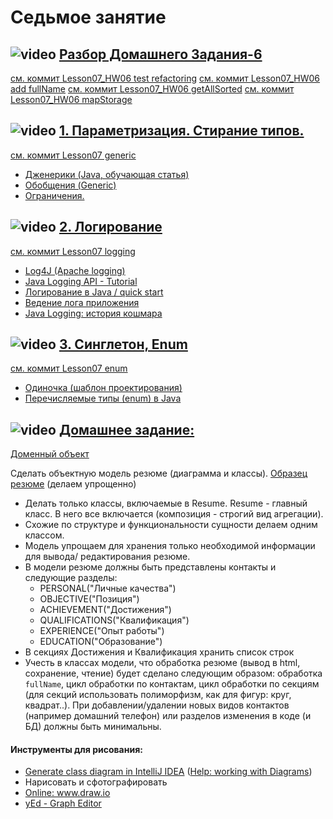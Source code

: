 
# Седьмое занятие

## ![video](https://cloud.githubusercontent.com/assets/13649199/13672715/06dbc6ce-e6e7-11e5-81a9-04fbddb9e488.png) [Разбор Домашнего Задания-6](https://drive.google.com/open?id=0B_4NpoQW1xfpT1BwLUNBanVfd1E)
[см. коммит Lesson07_HW06 test refactoring](https://github.com/JavaWebinar/basejava/tree/b47cadba8f2fb2da61ef6b9f6b245f5c358ea5d8/test/ru/javawebinar/basejava/storage)
[см. коммит Lesson07_HW06 add fullName](https://github.com/JavaWebinar/basejava/tree/fb608dd824abda1f15bbc437e4d0d5e094fc1680)
[см. коммит Lesson07_HW06 getAllSorted](https://github.com/JavaWebinar/basejava/tree/bd8e5f4f4582c9f65e1d6a82da1311d6b0efe294)
[см. коммит Lesson07_HW06 mapStorage](https://github.com/JavaWebinar/basejava/tree/6d0dbdc64e257452662d65f76edf6d9d07328a79)

## ![video](https://cloud.githubusercontent.com/assets/13649199/13672715/06dbc6ce-e6e7-11e5-81a9-04fbddb9e488.png) [1. Параметризация. Стирание типов.](https://drive.google.com/open?id=0B_4NpoQW1xfpbXotWEFrYVVGUWc)
[см. коммит Lesson07 generic](https://github.com/JavaWebinar/basejava/tree/1cb2a6bc0bbbb43285b8ca6b297588e9984fa84b/src/ru/javawebinar/basejava/storage)

- <a href="http://www.quizful.net/post/java-generics-tutorial">Дженерики (Java, обучающая статья)</a>
- <a href="http://developer.alexanderklimov.ru/android/java/generic.php">Обобщения (Generic)</a>
- <a href="http://docs.oracle.com/javase/tutorial/java/generics/restrictions.html">Ограничения.</a>

## ![video](https://cloud.githubusercontent.com/assets/13649199/13672715/06dbc6ce-e6e7-11e5-81a9-04fbddb9e488.png) [2. Логирование](https://drive.google.com/open?id=0B_4NpoQW1xfpM1J5NkVqNHd1MlU)
[см. коммит Lesson07 logging](https://github.com/JavaWebinar/basejava/blob/63674b7f246bf6bc4e509cc1241c7b6340477d18/src/ru/javawebinar/basejava/storage/AbstractStorage.java)

- <a href="https://logging.apache.org/">Log4J (Apache logging)</a>
- <a href="http://www.vogella.com/tutorials/Logging/article.html">Java Logging API - Tutorial</a>
- <a href="https://habrahabr.ru/post/130195/">Логирование в Java / quick start</a>
- <a href="http://skipy.ru/useful/logging.html">Ведение лога приложения</a>
- <a href="http://habrahabr.ru/post/113145/">Java Logging: история кошмара</a>

## ![video](https://cloud.githubusercontent.com/assets/13649199/13672715/06dbc6ce-e6e7-11e5-81a9-04fbddb9e488.png) [3. Синглетон, Enum](https://drive.google.com/open?id=0B_4NpoQW1xfpZ3lmWVhUSXprQXc)
[см. коммит Lesson07 enum](https://github.com/JavaWebinar/basejava/tree/a1fe80b00444b6c8d8af149c5e82137c312fee22/src/ru/javawebinar/basejava)

- <a href="https://ru.wikipedia.org/wiki/Одиночка_(шаблон_проектирования)">Одиночка (шаблон проектирования)</a>
- <a href="http://easy-code.ru/lesson/enum-types-java">Перечисляемые типы (enum) в Java</a>

## ![video](https://cloud.githubusercontent.com/assets/13649199/13672715/06dbc6ce-e6e7-11e5-81a9-04fbddb9e488.png) [Домашнее задание:](https://drive.google.com/open?id=0B_4NpoQW1xfpVjhZTzhqemlYZUU)
<a href="https://ru.wikipedia.org/wiki/Доменный_объект">Доменный объект</a>

Cделать объектную модель резюме (диаграмма и классы). <a href="http://u-rise.com/teacherofjava.pdf">Образец резюме</a> (делаем упрощенно)
  - Делать только классы, включаемые в Resume. Resume - главный класс. В него все включается (композиция - строгий вид агрегации).
  - Схожие по структуре и функциональности сущности делаем одним классом.
  - Модель упрощаем для хранения только необходимой информации для вывода/ редактирования резюме.
  - В модели резюме должны быть представлены контакты и следующие разделы:
    - PERSONAL("Личные качества")
    - OBJECTIVE("Позиция")
    - ACHIEVEMENT("Достижения")
    - QUALIFICATIONS("Квалификация")
    - EXPERIENCE("Опыт работы")
    - EDUCATION("Образование")
  - В секциях Достижения и Квалификация хранить список строк
  - Учесть в классах модели, что обработка резюме (вывод в html, сохранение, чтение) будет сделано следующим образом:
обработка `fullName`, цикл обработки по контактам, цикл обработки по секциям (для секций использовать полиморфизм, как для фигур: круг, квадрат..).
При добавлении/удалении новых видов контактов (например домашний телефон) или разделов изменения в коде (и БД) должны быть минимальны.

#### Инструменты для рисования:

- <a href="http://stackoverflow.com/questions/8942751/use-intellij-to-generate-class-diagram#26926334">Generate class diagram in IntelliJ IDEA</a> (<a href="https://www.jetbrains.com/help/idea/2016.1/working-with-diagrams.html?origin=old_help">Help: working with Diagrams</a>)
- Нарисовать и сфотографировать
- <a href="http://www.draw.io">Online: www.draw.io</a>
- <a href="https://www.yworks.com/">yEd - Graph Editor</a>
